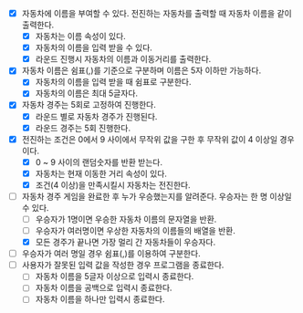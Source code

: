 - [x] 자동차에 이름을 부여할 수 있다. 전진하는 자동차를 출력할 때 자동차 이름을 같이 출력한다.
  - [x] 자동차는 이름 속성이 있다.
  - [x] 자동차의 이름을 입력 받을 수 있다.
  - [x] 라운드 진행시 자동차의 이름과 이동거리를 출력한다.
- [x] 자동차 이름은 쉼표(,)를 기준으로 구분하며 이름은 5자 이하만 가능하다.
  - [x] 자동차의 이름을 입력 받을 때 쉼표로 구분한다.
  - [x] 자동차의 이름은 최대 5글자다.
- [x] 자동차 경주는 5회로 고정하여 진행한다.
  - [x] 라운드 별로 자동차 경주가 진행된다.
  - [x] 라운드 경주는 5회 진행한다.
- [x] 전진하는 조건은 0에서 9 사이에서 무작위 값을 구한 후 무작위 값이 4 이상일 경우이다.
  - [x] 0 ~ 9 사이의 랜덤숫자를 반환 받는다.
  - [x] 자동차는 현재 이동한 거리 속성이 있다.
  - [x] 조건(4 이상)을 만족시킬시 자동차는 전진한다.
- [ ] 자동차 경주 게임을 완료한 후 누가 우승했는지를 알려준다. 우승자는 한 명 이상일 수 있다.
  - [ ] 우승자가 1명이면 우승한 자동차 이름의 문자열을 반환.
  - [ ] 우승자가 여러명이면 우상한 자동차의 이름들의 배열을 반환.
  - [x] 모든 경주가 끝나면 가장 멀리 간 자동차들이 우승자다.
- [ ] 우승자가 여러 명일 경우 쉼표(,)를 이용하여 구분한다.
- [ ] 사용자가 잘못된 입력 값을 작성한 경우 프로그램을 종료한다.
  - [ ] 자동차 이름을 5글자 이상으로 입력시 종료한다.
  - [ ] 자동차 이름을 공백으로 입력시 종료한다.
  - [ ] 자동차 이름을 하나만 입력시 종료한다.
